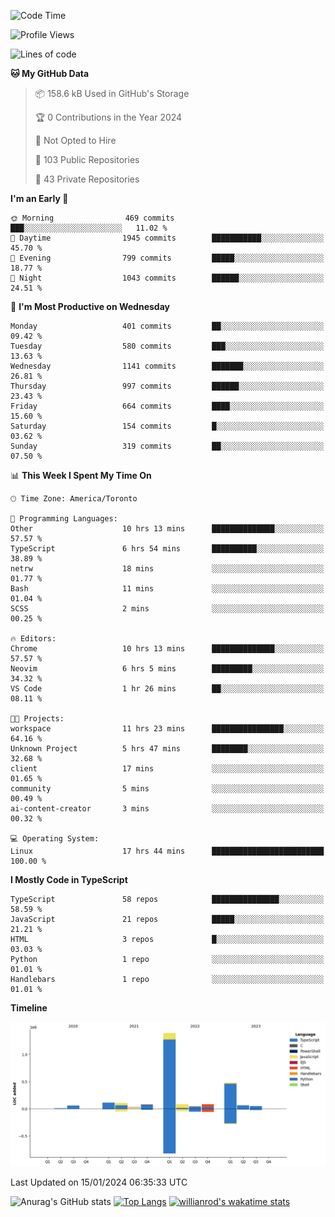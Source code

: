 <!--START_SECTION:waka-->
![Code Time](http://img.shields.io/badge/Code%20Time-1%2C061%20hrs%2054%20mins-blue)

![Profile Views](http://img.shields.io/badge/Profile%20Views-6-blue)

![Lines of code](https://img.shields.io/badge/From%20Hello%20World%20I%27ve%20Written-2.6%20million%20lines%20of%20code-blue)

**🐱 My GitHub Data** 

> 📦 158.6 kB Used in GitHub's Storage 
 > 
> 🏆 0 Contributions in the Year 2024
 > 
> 🚫 Not Opted to Hire
 > 
> 📜 103 Public Repositories 
 > 
> 🔑 43 Private Repositories 
 > 
**I'm an Early 🐤** 

```text
🌞 Morning                469 commits         ███░░░░░░░░░░░░░░░░░░░░░░   11.02 % 
🌆 Daytime                1945 commits        ███████████░░░░░░░░░░░░░░   45.70 % 
🌃 Evening                799 commits         █████░░░░░░░░░░░░░░░░░░░░   18.77 % 
🌙 Night                  1043 commits        ██████░░░░░░░░░░░░░░░░░░░   24.51 % 
```
📅 **I'm Most Productive on Wednesday** 

```text
Monday                   401 commits         ██░░░░░░░░░░░░░░░░░░░░░░░   09.42 % 
Tuesday                  580 commits         ███░░░░░░░░░░░░░░░░░░░░░░   13.63 % 
Wednesday                1141 commits        ███████░░░░░░░░░░░░░░░░░░   26.81 % 
Thursday                 997 commits         ██████░░░░░░░░░░░░░░░░░░░   23.43 % 
Friday                   664 commits         ████░░░░░░░░░░░░░░░░░░░░░   15.60 % 
Saturday                 154 commits         █░░░░░░░░░░░░░░░░░░░░░░░░   03.62 % 
Sunday                   319 commits         ██░░░░░░░░░░░░░░░░░░░░░░░   07.50 % 
```


📊 **This Week I Spent My Time On** 

```text
🕑︎ Time Zone: America/Toronto

💬 Programming Languages: 
Other                    10 hrs 13 mins      ██████████████░░░░░░░░░░░   57.57 % 
TypeScript               6 hrs 54 mins       ██████████░░░░░░░░░░░░░░░   38.89 % 
netrw                    18 mins             ░░░░░░░░░░░░░░░░░░░░░░░░░   01.77 % 
Bash                     11 mins             ░░░░░░░░░░░░░░░░░░░░░░░░░   01.04 % 
SCSS                     2 mins              ░░░░░░░░░░░░░░░░░░░░░░░░░   00.25 % 

🔥 Editors: 
Chrome                   10 hrs 13 mins      ██████████████░░░░░░░░░░░   57.57 % 
Neovim                   6 hrs 5 mins        █████████░░░░░░░░░░░░░░░░   34.32 % 
VS Code                  1 hr 26 mins        ██░░░░░░░░░░░░░░░░░░░░░░░   08.11 % 

🐱‍💻 Projects: 
workspace                11 hrs 23 mins      ████████████████░░░░░░░░░   64.16 % 
Unknown Project          5 hrs 47 mins       ████████░░░░░░░░░░░░░░░░░   32.68 % 
client                   17 mins             ░░░░░░░░░░░░░░░░░░░░░░░░░   01.65 % 
community                5 mins              ░░░░░░░░░░░░░░░░░░░░░░░░░   00.49 % 
ai-content-creator       3 mins              ░░░░░░░░░░░░░░░░░░░░░░░░░   00.32 % 

💻 Operating System: 
Linux                    17 hrs 44 mins      █████████████████████████   100.00 % 
```

**I Mostly Code in TypeScript** 

```text
TypeScript               58 repos            ███████████████░░░░░░░░░░   58.59 % 
JavaScript               21 repos            █████░░░░░░░░░░░░░░░░░░░░   21.21 % 
HTML                     3 repos             █░░░░░░░░░░░░░░░░░░░░░░░░   03.03 % 
Python                   1 repo              ░░░░░░░░░░░░░░░░░░░░░░░░░   01.01 % 
Handlebars               1 repo              ░░░░░░░░░░░░░░░░░░░░░░░░░   01.01 % 
```



**Timeline**

![Lines of Code chart](https://raw.githubusercontent.com/wise-introvert/wise-introvert/master/assets/bar_graph.png)


 Last Updated on 15/01/2024 06:35:33 UTC
<!--END_SECTION:waka-->

![Anurag's GitHub stats](https://github-readme-stats.vercel.app/api?username=wise-introvert&count_private=true&show_icons=true)
[![Top Langs](https://github-readme-stats.vercel.app/api/top-langs/?username=wise-introvert&langs_count=10)](https://github.com/anuraghazra/github-readme-stats)
[![willianrod's wakatime stats](https://github-readme-stats.vercel.app/api/wakatime?username=wiseintrovert)](https://github.com/anuraghazra/github-readme-stats)
